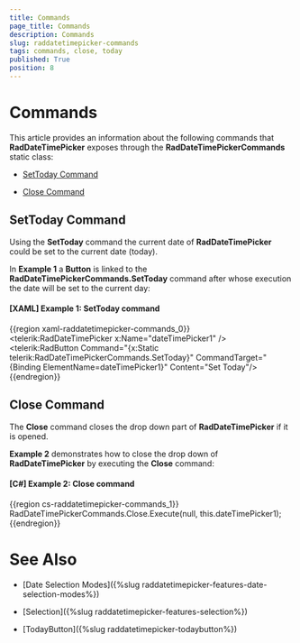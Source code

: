 ```yaml
---
title: Commands
page_title: Commands
description: Commands
slug: raddatetimepicker-commands
tags: commands, close, today
published: True
position: 8
---
```


# Commands

This article provides an information about the following commands that __RadDateTimePicker__ exposes through  the __RadDateTimePickerCommands__ static class:

* [SetToday Command](#settoday)

* [Close Command](#close)

## SetToday Command

Using the __SetToday__ command the current date of __RadDateTimePicker__ could be set to the current date (today).

In __Example 1__ a __Button__ is linked to the __RadDateTimePickerCommands.SetToday__ command after whose execution the date will be set to the current day:

#### __[XAML] Example 1: SetToday command__

{{region xaml-raddatetimepicker-commands_0}}
	<telerik:RadDateTimePicker x:Name="dateTimePicker1" />
	<telerik:RadButton Command="{x:Static telerik:RadDateTimePickerCommands.SetToday}" 
					   CommandTarget="{Binding ElementName=dateTimePicker1}" 
					   Content="Set Today"/>
{{endregion}}

## Close Command

The __Close__ command closes the drop down part of __RadDateTimePicker__ if it is opened.

__Example 2__ demonstrates how to close the drop down of __RadDateTimePicker__ by executing the __Close__ command:

#### __[C#] Example 2: Close command__

{{region cs-raddatetimepicker-commands_1}}
	RadDateTimePickerCommands.Close.Execute(null, this.dateTimePicker1);
{{endregion}}

# See Also

 * [Date Selection Modes]({%slug raddatetimepicker-features-date-selection-modes%})

 * [Selection]({%slug raddatetimepicker-features-selection%})
 
 * [TodayButton]({%slug raddatetimepicker-todaybutton%})

